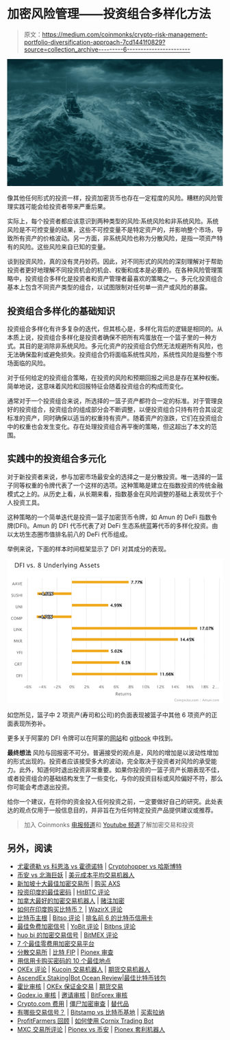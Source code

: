 # 加密风险管理——投资组合多样化方法

> 原文：<https://medium.com/coinmonks/crypto-risk-management-portfolio-diversification-approach-7cd1441f0829?source=collection_archive---------6----------------------->

![](img/81374b6ddf796941fb9c22d216a50469.png)

像其他任何形式的投资一样，投资加密货币也存在一定程度的风险。糟糕的风险管理实践可能会给投资者带来严重后果。

实际上，每个投资者都应该意识到两种类型的风险:系统风险和非系统风险。系统风险是不可控变量的结果，这些不可控变量不是特定资产的，并影响整个市场，导致所有资产的价格波动。另一方面，非系统风险也称为分散风险，是指一项资产特有的风险。这些风险来自已知的变量。

谈到投资风险，真的没有灵丹妙药。因此，对不同形式的风险的深刻理解对于帮助投资者更好地理解不同投资机会的机会、权衡和成本是必要的。在各种风险管理策略中，投资组合多样化是投资者和资产管理者最喜欢的策略之一。多元化投资组合基本上包含不同资产类型的组合，以试图限制对任何单一资产或风险的暴露。

## **投资组合多样化的基础知识**

投资组合多样化有许多复杂的迭代，但其核心是，多样化背后的逻辑是相同的。从本质上说，投资组合多样化是投资者确保不把所有鸡蛋放在一个篮子里的一种方式。其目的是消除非系统风险。多元化资产的投资组合仍然无法规避所有风险，也无法确保盈利或避免损失。投资组合仍将面临系统性风险，系统性风险是指整个市场面临的风险。

对于任何给定的投资组合策略，在投资的风险和预期回报之间总是存在某种权衡。简单地说，这意味着风险和回报特征会随着投资组合的构成而变化。

通常对于一个投资组合来说，所选择的一篮子资产都符合一定的标准。对于管理良好的投资组合，投资组合的组成部分会不断调整，以便投资组合只持有符合其设定标准的资产，同时确保以适当的权重持有资产。随着资产的涨跌，它们在投资组合中的权重也会发生变化。存在处理投资组合再平衡的策略，但这超出了本文的范围。

## **实践中的投资组合多元化**

对于新投资者来说，参与加密市场最安全的选择之一是分散投资。唯一选择的一篮子同等权重的令牌代表了一个这样的选项。这种策略是建立在指数投资的传统金融模式之上的。从历史上看，从长期来看，指数基金在风险调整的基础上表现优于个人投资工具。

这种策略的一个简单迭代是投资一篮子加密货币令牌，如 Amun 的 DeFi 指数令牌(DFI)。Amun 的 DFI 代币代表了对 DeFi 生态系统蓝筹代币的多样化投资。由以太坊生态圈市值排名前八的 DeFi 代币组成。

举例来说，下面的样本时间框架显示了 DFI 对其成分的表现。

![](img/ae980f4fa885d963921a970677c52d7c.png)

如您所见，篮子中 2 项资产(寿司和公司)的负面表现被篮子中其他 6 项资产的正面表现所弥补。

更多关于阿蒙的 DFI 令牌可以在阿蒙的[网站](https://bit.ly/3yV3lFe)和 [gitbook](https://bit.ly/3BJxHw5) 中找到。

**最终想法** 风险与回报密不可分。普遍接受的观点是，风险的增加是以波动性增加的形式出现的。投资者应该接受多大的波动，完全取决于投资者对风险的承受能力。此外，知道何时退出投资非常重要。如果你投资的一篮子资产长期表现不佳，或者投资组合的基础结构发生了一些变化，与你的投资目标或风险偏好不符，那么你可能会考虑退出投资。

给你一个建议，在将你的资金投入任何投资之前，一定要做好自己的研究。此处表达的观点仅用于一般信息目的，并非旨在为任何特定投资产品提供建议或推荐。

> 加入 Coinmonks [电报频道](https://t.me/coincodecap)和 [Youtube 频道](https://www.youtube.com/c/coinmonks/videos)了解加密交易和投资

## 另外，阅读

*   [尤霍德勒 vs 科恩洛 vs 霍德诺特](/coinmonks/youhodler-vs-coinloan-vs-hodlnaut-b1050acde55a) | [Cryptohopper vs 哈斯博特](https://blog.coincodecap.com/cryptohopper-vs-haasbot)
*   [币安 vs 北海巨妖](https://blog.coincodecap.com/binance-vs-kraken) | [美元成本平均交易机器人](https://blog.coincodecap.com/pionex-dca-bot)
*   [新加坡十大最佳加密交易所](https://blog.coincodecap.com/crypto-exchange-in-singapore) | [购买 AXS](https://blog.coincodecap.com/buy-axs-token)
*   [投资印度的最佳密码](https://blog.coincodecap.com/best-crypto-to-invest-in-india-in-2021) | [HitBTC 评论](/coinmonks/hitbtc-review-c5143c5d53c2)
*   [加拿大最好的加密交易机器人](https://blog.coincodecap.com/5-best-crypto-trading-bots-in-canada) | [赌注加密](https://blog.coincodecap.com/staking-crypto)
*   [如何在印度购买比特币？](/coinmonks/buy-bitcoin-in-india-feb50ddfef94) | [WazirX 评论](/coinmonks/wazirx-review-5c811b074f5b)
*   [比特币主根](https://blog.coincodecap.com/bitcoin-taproot) | [Bitso 评论](https://blog.coincodecap.com/bitso-review) | [排名前 6 的比特币信用卡](/coinmonks/bitcoin-credit-card-bc8ab6f377c6)
*   [最佳免费加密信号](https://blog.coincodecap.com/free-crypto-signals) | [YoBit 评论](/coinmonks/yobit-review-175464162c62) | [Bitbns 评论](/coinmonks/bitbns-review-38256a07e161)
*   [huo bi 的加密交易信号](https://blog.coincodecap.com/huobi-crypto-trading-signals) | [BitMEX 评论](https://blog.coincodecap.com/bitmex-review)
*   [7 个最佳零费用加密交易平台](https://blog.coincodecap.com/zero-fee-crypto-exchanges)
*   [分散交易所](https://blog.coincodecap.com/what-are-decentralized-exchanges) | [比特 FIP](https://blog.coincodecap.com/bitbns-fip) | [Pionex 审查](https://blog.coincodecap.com/pionex-review-exchange-with-crypto-trading-bot)
*   [用信用卡购买密码的 10 个最佳地点](https://blog.coincodecap.com/buy-crypto-with-credit-card)
*   [OKEx 评论](/coinmonks/okex-review-6b369304110f) | [Kucoin 交易机器人](/coinmonks/kucoin-trading-bot-automate-your-trades-8cf0ca2138e0) | [期货交易机器人](/coinmonks/futures-trading-bots-5a282ccee3f5)
*   [AscendEx Staking](https://blog.coincodecap.com/ascendex-staking)|[Bot Ocean Review](https://blog.coincodecap.com/bot-ocean-review)|[最佳比特币钱包](https://blog.coincodecap.com/bitcoin-wallets-india)
*   [霍比审核](https://blog.coincodecap.com/huobi-review) | [OKEx 保证金交易](https://blog.coincodecap.com/okex-margin-trading) | [期货交易](https://blog.coincodecap.com/futures-trading)
*   [Godex.io 审核](/coinmonks/godex-io-review-7366086519fb) | [邀请审核](/coinmonks/invity-review-70f3030c0502) | [BitForex 审核](https://blog.coincodecap.com/bitforex-review)
*   [Crypto.com 费用](/coinmonks/binance-fees-8588ec17965) | [僵尸加密审查](/coinmonks/botcrypto-review-2021-build-your-own-trading-bot-coincodecap-6b8332d736c7) | [替代品](https://blog.coincodecap.com/crypto-com-alternatives)
*   [有哪些交易信号？](https://blog.coincodecap.com/trading-signal) | [Bitstamp vs 比特币基地](https://blog.coincodecap.com/bitstamp-coinbase) | [买索拉纳](https://blog.coincodecap.com/buy-solana)
*   [ProfitFarmers 回顾](https://blog.coincodecap.com/profitfarmers-review) | [如何使用 Cornix Trading Bot](https://blog.coincodecap.com/cornix-trading-bot)
*   [MXC 交易所评论](/coinmonks/mxc-exchange-review-3af0ec1cba8c) | [Pionex vs 币安](https://blog.coincodecap.com/pionex-vs-binance) | [Pionex 套利机器人](https://blog.coincodecap.com/pionex-arbitrage-bot)